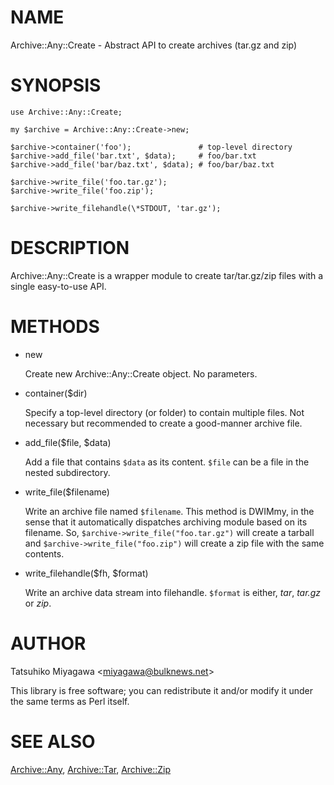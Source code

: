# NAME

Archive::Any::Create - Abstract API to create archives (tar.gz and zip)

# SYNOPSIS

    use Archive::Any::Create;

    my $archive = Archive::Any::Create->new;

    $archive->container('foo');               # top-level directory
    $archive->add_file('bar.txt', $data);     # foo/bar.txt
    $archive->add_file('bar/baz.txt', $data); # foo/bar/baz.txt

    $archive->write_file('foo.tar.gz');
    $archive->write_file('foo.zip');

    $archive->write_filehandle(\*STDOUT, 'tar.gz');

# DESCRIPTION

Archive::Any::Create is a wrapper module to create tar/tar.gz/zip
files with a single easy-to-use API.

# METHODS

- new

    Create new Archive::Any::Create object. No parameters.

- container($dir)

    Specify a top-level directory (or folder) to contain multiple
    files. Not necessary but recommended to create a good-manner archive
    file.

- add\_file($file, $data)

    Add a file that contains `$data` as its content. `$file` can be a
    file in the nested subdirectory.

- write\_file($filename)

    Write an archive file named `$filename`. This method is DWIMmy, in
    the sense that it automatically dispatches archiving module based on
    its filename. So, `$archive->write_file("foo.tar.gz")` will
    create a tarball and `$archive->write_file("foo.zip")` will
    create a zip file with the same contents.

- write\_filehandle($fh, $format)

    Write an archive data stream into filehandle. `$format` is either,
    _tar_, _tar.gz_ or _zip_.

# AUTHOR

Tatsuhiko Miyagawa &lt;miyagawa@bulknews.net>

This library is free software; you can redistribute it and/or modify
it under the same terms as Perl itself.

# SEE ALSO

[Archive::Any](https://metacpan.org/pod/Archive::Any), [Archive::Tar](https://metacpan.org/pod/Archive::Tar), [Archive::Zip](https://metacpan.org/pod/Archive::Zip)
